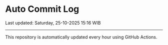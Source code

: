 # Auto Commit Log

Last updated: Saturday, 25-10-2025 15:16 WIB

---

This repository is automatically updated every hour using GitHub Actions.
